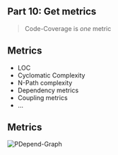 ## Part 10: Get metrics

> Code-Coverage is *one* metric



## Metrics

* LOC
* Cyclomatic Complexity
* N-Path complexity
* Dependency metrics
* Coupling metrics
* …




## Metrics

![PDepend-Graph](../base/img/pyramid.svg)


